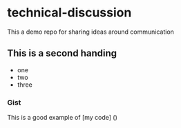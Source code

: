 # technical-discussion
This a demo repo for sharing ideas around communication

## This is a second handing

* one
* two
* three
### Gist

This is a good example of [my code] ()

